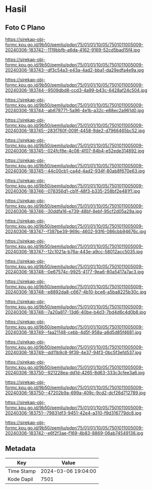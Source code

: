 # Hasil

## Foto C Plano

https://sirekap-obj-formc.kpu.go.id/9b50/pemilu/pdpr/75/01/01/10/05/7501011005009-20240306-183742--1119bbfb-a6da-4162-9169-52cd5bad15f4.jpg

https://sirekap-obj-formc.kpu.go.id/9b50/pemilu/pdpr/75/01/01/10/05/7501011005009-20240306-183743--df3c54a3-e43a-4ad2-bba1-da29edfa4e9a.jpg

https://sirekap-obj-formc.kpu.go.id/9b50/pemilu/pdpr/75/01/01/10/05/7501011005009-20240306-183744--9509dbd8-ccd3-4a99-b43c-6428af24c504.jpg

https://sirekap-obj-formc.kpu.go.id/9b50/pemilu/pdpr/75/01/01/10/05/7501011005009-20240306-183744--ab678771-5a96-4e1b-a32c-e88ec2a961d0.jpg

https://sirekap-obj-formc.kpu.go.id/9b50/pemilu/pdpr/75/01/01/10/05/7501011005009-20240306-183745--283f760f-009f-4458-9de2-d7966465bc52.jpg

https://sirekap-obj-formc.kpu.go.id/9b50/pemilu/pdpr/75/01/01/10/05/7501011005009-20240306-183745--024fcf8e-4c08-4f07-84b4-e52ede314892.jpg

https://sirekap-obj-formc.kpu.go.id/9b50/pemilu/pdpr/75/01/01/10/05/7501011005009-20240306-183745--44c00cb1-ca4d-4ad2-934f-80ab8f670e63.jpg

https://sirekap-obj-formc.kpu.go.id/9b50/pemilu/pdpr/75/01/01/10/05/7501011005009-20240306-183746--078356d1-cb1f-48f3-b335-258bf2e481f1.jpg

https://sirekap-obj-formc.kpu.go.id/9b50/pemilu/pdpr/75/01/01/10/05/7501011005009-20240306-183746--30ddfa16-e739-48bf-8ebf-95cf2d05a29a.jpg

https://sirekap-obj-formc.kpu.go.id/9b50/pemilu/pdpr/75/01/01/10/05/7501011005009-20240306-183747--f387be39-969c-4602-93f6-086cbb94676c.jpg

https://sirekap-obj-formc.kpu.go.id/9b50/pemilu/pdpr/75/01/01/10/05/7501011005009-20240306-183747--12c1021a-b76a-443e-a9cc-58012acc5035.jpg

https://sirekap-obj-formc.kpu.go.id/9b50/pemilu/pdpr/75/01/01/10/05/7501011005009-20240306-183748--0e67574c-9925-4177-9ea6-80a5417a7ac3.jpg

https://sirekap-obj-formc.kpu.go.id/9b50/pemilu/pdpr/75/01/01/10/05/7501011005009-20240306-183748--e8892da8-c667-4b10-bce6-a5ba8225b30c.jpg

https://sirekap-obj-formc.kpu.go.id/9b50/pemilu/pdpr/75/01/01/10/05/7501011005009-20240306-183748--7a20a817-13d6-40be-b4d3-7bd4d6c4d0b8.jpg

https://sirekap-obj-formc.kpu.go.id/9b50/pemilu/pdpr/75/01/01/10/05/7501011005009-20240306-183749--faa21148-cebb-4d5f-958a-a8d5d85f4681.jpg

https://sirekap-obj-formc.kpu.go.id/9b50/pemilu/pdpr/75/01/01/10/05/7501011005009-20240306-183749--dd11b9c8-9f39-4e37-94f3-0bc5f3efd537.jpg

https://sirekap-obj-formc.kpu.go.id/9b50/pemilu/pdpr/75/01/01/10/05/7501011005009-20240306-183750--921228ea-dd1d-4265-8d63-333c3cfee3a6.jpg

https://sirekap-obj-formc.kpu.go.id/9b50/pemilu/pdpr/75/01/01/10/05/7501011005009-20240306-183750--47202b9a-699a-409c-9cd2-dcf26d712789.jpg

https://sirekap-obj-formc.kpu.go.id/9b50/pemilu/pdpr/75/01/01/10/05/7501011005009-20240306-183751--79831df3-9451-42e4-a310-f9d316779dc8.jpg

https://sirekap-obj-formc.kpu.go.id/9b50/pemilu/pdpr/75/01/01/10/05/7501011005009-20240306-183742--e6f2f3ae-f169-4b83-8869-06ab74549136.jpg


## Metadata

| Key        | Value               |
| ---------- | ------------------- |
| Time Stamp | 2024-03-06 19:04:00 |
| Kode Dapil | 7501                |



